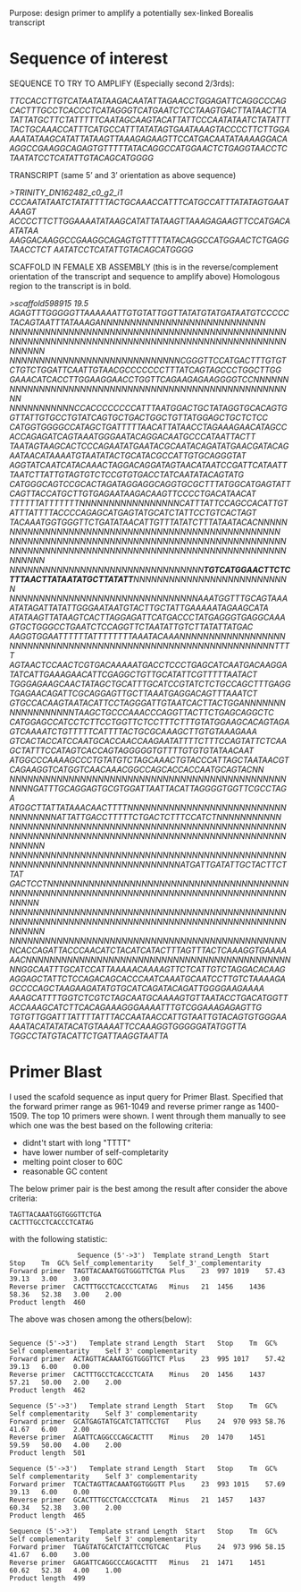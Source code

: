 Purpose: design primer to amplify a potentially sex-linked Borealis transcript
# Sequence of interest
SEQUENCE TO TRY TO AMPLIFY (Especially second 2/3rds):

*TTCCACCTTGTCATAATATAAGACAATATTAGAACCTGGAGATTCAGGCCCAGCACTTTGCCTCACCCTCATAGGGTCATGAATCTCCTAAGTGACTTATAACTTATATTATGCTTCTATTTTTCAATAGCAAGTACATTATTCCCAATATAATCTATATTTTACTGCAAACCATTTCATGCCATTTATATAGTGAATAAAGTACCCCTTCTTGGAAAATATAAGCATATTATAAGTTAAAGAGAAGTTCCATGACAATATAAAAGGACAAGGCCGAAGGCAGAGTGTTTTTATACAGGCCATGGAACTCTGAGGTAACCTCTAATATCCTCATATTGTACAGCATGGGG*


TRANSCRIPT (same 5’ and 3’ orientation as above sequence)


*>TRINITY_DN162482_c0_g2_i1
CCCAATATAATCTATATTTTACTGCAAACCATTTCATGCCATTTATATAGTGAATAAAGT
ACCCCTTCTTGGAAAATATAAGCATATTATAAGTTAAAGAGAAGTTCCATGACAATATAA
AAGGACAAGGCCGAAGGCAGAGTGTTTTTATACAGGCCATGGAACTCTGAGGTAACCTCT
AATATCCTCATATTGTACAGCATGGGG*


SCAFFOLD IN FEMALE XB ASSEMBLY (this is in the reverse/complement orientation of the transcript and sequence to amplify above)
Homologous region to the transcript is in bold.

*>scaffold598915 19.5
AGAGTTTGGGGGTTAAAAAATTGTGTATTGGTTATATGTATGATAATGTCCCCCTACAGTAATTTATAAAGANNNNNNNNNNNNNNNNNNNNNNNNNNNN
NNNNNNNNNNNNNNNNNNNNNNNNNNNNNNNNNNNNNNNNNNNNNNNNNNNNNNNNNNNNNNNNNNNNNNNNNNNNNNNNNNNNNNNNNNNNNNNNNNNN
NNNNNNNNNNNNNNNNNNNNNNNNNNNNNCGGGTTCCATGACTTTGTGTCTGTCTGGATTCAATTGTAACGCCCCCCCTTTATCAGTAGCCCTGGCTTGG
GAAACATCACCTTGGAAGGAACCTGGTTCAGAAGAGAAGGGGTCCNNNNNNNNNNNNNNNNNNNNNNNNNNNNNNNNNNNNNNNNNNNNNNNNNNNNNNN
NNNNNNNNNNNCCACCCCCCCCATTTAATGGACTGCTATAGGTGCACAGTGGTTATTGTGCCTGTATCAGTGCTGACTGGCTGTTATGGAGCTGCTCTCC
CATGGTGGGGCCATAGCTGATTTTTAACATTATAACCTAGAAAGAACATAGCCACCAGAGATCAGTAAATGGGAATACAGGACAATGCCCATAATTACTT
TAATAGTAAGCACTCCCAGAATATGAATACGCAATACAGATATGAACGATACAGAATAACATAAAATGTAATATACTGCATACGCCATTGTGCAGGGTAT
AGGTATCAATCATACAAACTAGGACAGGATAGTAACATAATCCGATTCATAATTTAATCTTATTGTAGTGTCTCCGTGTGACCTATCAATATACAGTATG
CATGGGCAGTCCGCACTAGATAGGAGGCAGGTGCGCTTTATGGCATGAGTATTCAGTTACCATGCTTGTGAGAATAAGACAAGTTCCCCTGACATAACAT
TTTTTTATTTTTTTNNNNNNNNNNNNNNNNNCATTTATTCCAGCCACATTGTATTTATTTTACCCCAGAGCATGAGTATGCATCTATTCCTGTCACTAGT
TACAAATGGTGGGTTCTGATATAACATTGTTTATATCTTTATAATACACNNNNNNNNNNNNNNNNNNNNNNNNNNNNNNNNNNNNNNNNNNNNNNNNNNN
NNNNNNNNNNNNNNNNNNNNNNNNNNNNNNNNNNNNNNNNNNNNNNNNNNNNNNNNNNNNNNNNNNNNNNNNNNNNNNNNNNNNNNNNNNNNNNNNNNNN
NNNNNNNNNNNNNNNNNNNNNNNNNNNNNNNNN**TGTCATGGAACTTCTCTTTAACTTATAATATGCTTATATT**NNNNNNNNNNNNNNNNNNNNNNNNNNN
NNNNNNNNNNNNNNNNNNNNNNNNNNNNNNNNAAATGGTTTGCAGTAAAATATAGATTATATTGGGAATAATGTACTTGCTATTGAAAAATAGAAGCATA
ATATAAGTTATAAGTCACTTAGGAGATTCATGACCCTATGAGGGTGAGGCAAAGTGCTGGGCCTGAATCTCCAGGTTCTAATATTGTCTTATATTATGAC
AAGGTGGAATTTTTTATTTTTTTTAAATACAAANNNNNNNNNNNNNNNNNNNNNNNNNNNNNNNNNNNNNNNNNNNNNNNNNNNNNNNNNNNNNNNTTTT
AGTAACTCCAACTCGTGACAAAAATGACCTCCCTGAGCATCAATGACAAGGATATCATTGAAAGAACATTCGAGGCTGTTGCATATTCGTTTTTAATACT
TGGGAGAAGCAACTATAGCTGCATTTGCATCCGTATCTCTGCCAGCTTTGAGGTGAGAACAGATTCGCAGGAGTTGCTTAAATGAGGACAGTTTAAATCT
GTGCCACAAGTAATACATTCCTAGGGATTGTAATCACTTACTGGANNNNNNNNNNNNNNNNNNTAAGCTGCCCAAACCCAGGTTACTTCTGAGCAGGCTC
CATGGAGCCATCCTCTTCCTGGTTCTCCTTTCTTTGTATGGAAGCACAGTAGAGTCAAAATCTGTTTTTCATTTTACTGCGCAAAGCTTGTGTAAAGAAA
GTCACTACCATCCAATGCACCAACCAAGAATATTTTCTTTCCAGTATTCTCAAGCTATTTCCATAGTCACCAGTAGGGGGTGTTTTGTGTGTATAACAAT
ATGGCCCAAAAGCCCTGTATGTCTAGCAAACTGTACCCATTAGCTAATAACGTCAGAAGGTCATGGTCAACAAACGGCCAGCACCACCAATGCAGTACNN
NNNNNNNNNNNNNNNNNNNNNNNNNNNNNNNNNNNNNNNNNNNNNNNNNNNGATTTGCAGGAGTGCGTGGATTAATTACATTAGGGGTGGTTCGCCTAGA
ATGGCTTATTATAAACAACTTTTNNNNNNNNNNNNNNNNNNNNNNNNNNNNNNNNNNNATTATTGACCTTTTTCTGACTCTTTCCATCTNNNNNNNNNNN
NNNNNNNNNNNNNNNNNNNNNNNNNNNNNNNNNNNNNNNNNNNNNNNNNNNNNNNNNNNNNNNNNNNNNNNNNNNNNNNNNNNNNNNNNNNNNNNNNNNN
NNNNNNNNNNNNNNNNNNNNNNNNNNNNNNNNNNNNNNNNNNNNNNNNNNNNNNNNNNNNNNNNNNNNNNNNNNNNATGATTGATATTGCTACTTCTTAT
GACTCCTNNNNNNNNNNNNNNNNNNNNNNNNNNNNNNNNNNNNNNNNNNNNNNNNNNNNNNNNNNNNNNNNNNNNNNNNNNNNNNNNNNNNNNNNNNNNN
NNNNNNNNNNNNNNNNNNNNNNNNNNNNNNNNNNNNNNNNNNNNNNNNNNNNNNNNNNNNNNNNNNNNNNNNNNNNNNNNNNNNNNNNNNNNNNNNNNNN
NNNNNNNNNNNNNNNNNNNNNNNNNNNNNNNNNNNNNNNNNNNNNNNNCACCAGATTACCCAACATCTACATCATACTTTAGTTTACTCAAAGGTGAAAA
AACNNNNNNNNNNNNNNNNNNNNNNNNNNNNNNNNNNNNNNNNNNNNNNNGGCAATTTGCATCCATTAAAAACAAAAGTTCTCATTGTCTAGGACACAAG
AGGAGCTATTCTCCAGACAGCACCCAATCAAATGCAATCCTTGTCTAAAAGAGCCCCAGCTAAGAAGATATGTGCATCAGATACAGATTGGGGAAGAAAA
AAAGCATTTTGGTCTCGTCTAGCAATGCAAAAGTGTTAATACCTGACATGGTTACCAAAGCATCTTCACAGAAAGGGAAAATTTGTCGGAAAGAGAGTTG
TGTGTTGGATTTATTTTATTTACCAATAACCATTGTAATTGTACAGTGTGGGAAAAATACATATATACATGTAAAATTCCAAAGGTGGGGGATATGGTTA
TGGCCTATGTACATTCTGATTAAGGTAATTA*


# Primer Blast
I used the scafold sequence as input query for Primer Blast. Specified that the forward primer range as 961-1049 and reverse primer range as 1400-1509.
The top 10 primers were shown. I went through them manually to see which one was the best based on the following criteria:
  - didnt't start with long "TTTT"
  - have lower number of self-completarity
  - melting point closer to 60C
  - reasonable GC content

The below primer pair is the best among the result after consider the above criteria:
```
TAGTTACAAATGGTGGGTTCTGA
CACTTTGCCTCACCCTCATAG

```
with the following statistic:
```
                 Sequence (5'->3')	Template strand_Length	Start	Stop	Tm	GC%	Self_complementarity	Self_3'_complementarity
Forward primer	TAGTTACAAATGGTGGGTTCTGA	Plus	23	997	1019	57.43	39.13	3.00	3.00
Reverse primer	CACTTTGCCTCACCCTCATAG	Minus	21	1456	1436	58.36	52.38	3.00	2.00
Product length	460
```
The above was chosen among the others(below):
```

Sequence (5'->3')	Template strand	Length	Start	Stop	Tm	GC%	Self complementarity	Self 3' complementarity
Forward primer	ACTAGTTACAAATGGTGGGTTCT	Plus	23	995	1017	57.42	39.13	6.00	0.00
Reverse primer	CACTTTGCCTCACCCTCATA	Minus	20	1456	1437	57.21	50.00	2.00	2.00
Product length	462

Sequence (5'->3')	Template strand	Length	Start	Stop	Tm	GC%	Self complementarity	Self 3' complementarity
Forward primer	GCATGAGTATGCATCTATTCCTGT	Plus	24	970	993	58.76	41.67	6.00	2.00
Reverse primer	AGATTCAGGCCCAGCACTTT	Minus	20	1470	1451	59.59	50.00	4.00	2.00
Product length	501

Sequence (5'->3')	Template strand	Length	Start	Stop	Tm	GC%	Self complementarity	Self 3' complementarity
Forward primer	TCACTAGTTACAAATGGTGGGTT	Plus	23	993	1015	57.69	39.13	6.00	0.00
Reverse primer	GCACTTTGCCTCACCCTCATA	Minus	21	1457	1437	60.34	52.38	3.00	2.00
Product length	465

Sequence (5'->3')	Template strand	Length	Start	Stop	Tm	GC%	Self complementarity	Self 3' complementarity
Forward primer	TGAGTATGCATCTATTCCTGTCAC	Plus	24	973	996	58.15	41.67	6.00	3.00
Reverse primer	GAGATTCAGGCCCAGCACTTT	Minus	21	1471	1451	60.62	52.38	4.00	1.00
Product length	499
```
